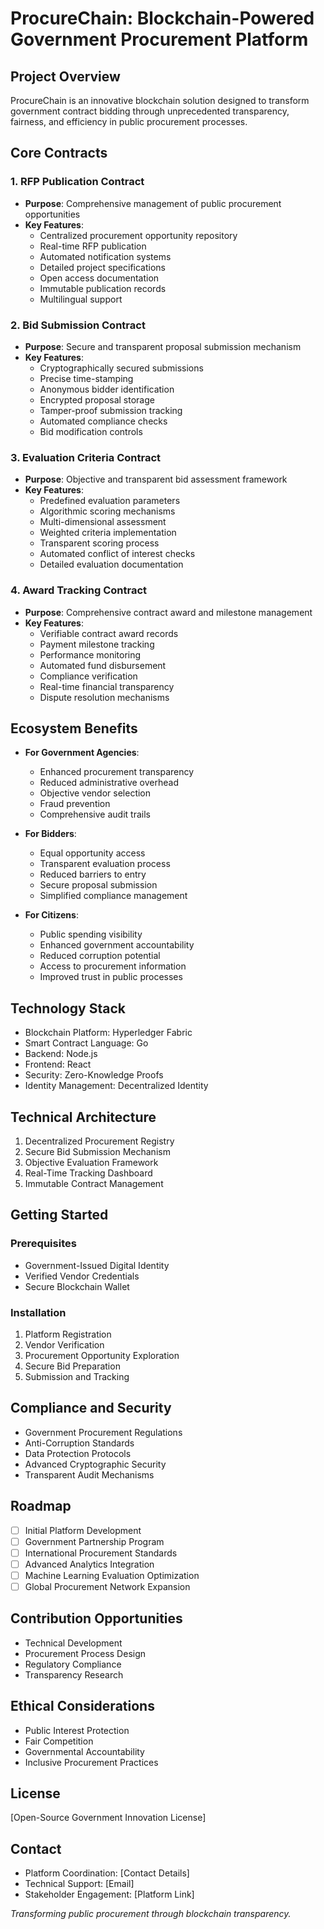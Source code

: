 # ProcureChain: Blockchain-Powered Government Procurement Platform

## Project Overview

ProcureChain is an innovative blockchain solution designed to transform government contract bidding through unprecedented transparency, fairness, and efficiency in public procurement processes.

## Core Contracts

### 1. RFP Publication Contract
- **Purpose**: Comprehensive management of public procurement opportunities
- **Key Features**:
    - Centralized procurement opportunity repository
    - Real-time RFP publication
    - Automated notification systems
    - Detailed project specifications
    - Open access documentation
    - Immutable publication records
    - Multilingual support

### 2. Bid Submission Contract
- **Purpose**: Secure and transparent proposal submission mechanism
- **Key Features**:
    - Cryptographically secured submissions
    - Precise time-stamping
    - Anonymous bidder identification
    - Encrypted proposal storage
    - Tamper-proof submission tracking
    - Automated compliance checks
    - Bid modification controls

### 3. Evaluation Criteria Contract
- **Purpose**: Objective and transparent bid assessment framework
- **Key Features**:
    - Predefined evaluation parameters
    - Algorithmic scoring mechanisms
    - Multi-dimensional assessment
    - Weighted criteria implementation
    - Transparent scoring process
    - Automated conflict of interest checks
    - Detailed evaluation documentation

### 4. Award Tracking Contract
- **Purpose**: Comprehensive contract award and milestone management
- **Key Features**:
    - Verifiable contract award records
    - Payment milestone tracking
    - Performance monitoring
    - Automated fund disbursement
    - Compliance verification
    - Real-time financial transparency
    - Dispute resolution mechanisms

## Ecosystem Benefits

- **For Government Agencies**:
    - Enhanced procurement transparency
    - Reduced administrative overhead
    - Objective vendor selection
    - Fraud prevention
    - Comprehensive audit trails

- **For Bidders**:
    - Equal opportunity access
    - Transparent evaluation process
    - Reduced barriers to entry
    - Secure proposal submission
    - Simplified compliance management

- **For Citizens**:
    - Public spending visibility
    - Enhanced government accountability
    - Reduced corruption potential
    - Access to procurement information
    - Improved trust in public processes

## Technology Stack
- Blockchain Platform: Hyperledger Fabric
- Smart Contract Language: Go
- Backend: Node.js
- Frontend: React
- Security: Zero-Knowledge Proofs
- Identity Management: Decentralized Identity

## Technical Architecture
1. Decentralized Procurement Registry
2. Secure Bid Submission Mechanism
3. Objective Evaluation Framework
4. Real-Time Tracking Dashboard
5. Immutable Contract Management

## Getting Started

### Prerequisites
- Government-Issued Digital Identity
- Verified Vendor Credentials
- Secure Blockchain Wallet

### Installation
1. Platform Registration
2. Vendor Verification
3. Procurement Opportunity Exploration
4. Secure Bid Preparation
5. Submission and Tracking

## Compliance and Security
- Government Procurement Regulations
- Anti-Corruption Standards
- Data Protection Protocols
- Advanced Cryptographic Security
- Transparent Audit Mechanisms

## Roadmap
- [ ] Initial Platform Development
- [ ] Government Partnership Program
- [ ] International Procurement Standards
- [ ] Advanced Analytics Integration
- [ ] Machine Learning Evaluation Optimization
- [ ] Global Procurement Network Expansion

## Contribution Opportunities
- Technical Development
- Procurement Process Design
- Regulatory Compliance
- Transparency Research

## Ethical Considerations
- Public Interest Protection
- Fair Competition
- Governmental Accountability
- Inclusive Procurement Practices

## License
[Open-Source Government Innovation License]

## Contact
- Platform Coordination: [Contact Details]
- Technical Support: [Email]
- Stakeholder Engagement: [Platform Link]

*Transforming public procurement through blockchain transparency.*
